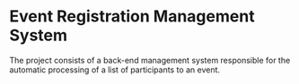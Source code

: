 # Event Registration Management System

The project consists of a back-end management system responsible for the automatic processing of a list of participants to an event.

